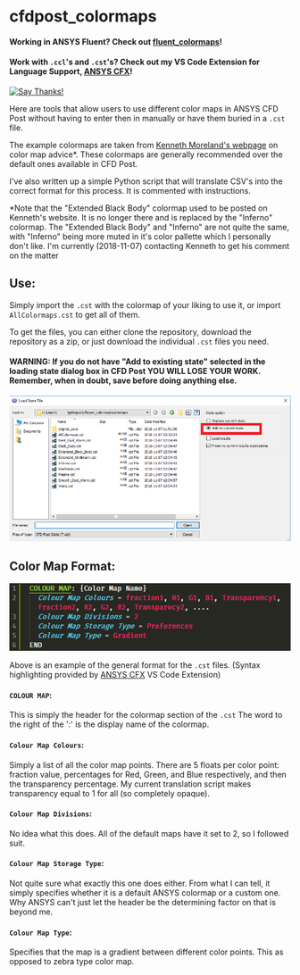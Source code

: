 # cfdpost_colormaps
#### Working in ANSYS Fluent? Check out [fluent_colormaps](https://github.com/u2berggeist/fluent_colormaps)!
#### Work with `.ccl`'s and `.cst`'s? Check out my VS Code Extension for Language Support, [ANSYS CFX](https://marketplace.visualstudio.com/items?itemName=u2berggeist.cfxlanguage)!
[![Say Thanks!](https://img.shields.io/badge/Say-Thanks&#33;-orange.svg?longCache=true&style=flat-square)](https://saythanks.io/to/u2berggeist)

Here are tools that allow users to use different color maps in ANSYS CFD Post without having to enter then in manually or have them buried in a `.cst` file.


The example colormaps are taken from [Kenneth Moreland's webpage](https://www.kennethmoreland.com/color-advice/) on color map advice*. These colormaps are generally recommended over the default ones available in CFD Post.

I've also written up a simple Python script that will translate CSV's into the correct format for this process. It is commented with instructions.

\*Note that the "Extended Black Body" colormap used to be posted on Kenneth's website. It is no longer there and is replaced by the "Inferno" colormap. The "Extended Black Body" and "Inferno" are not quite the same, with "Inferno" being more muted in it's color pallette which I personally don't like. I'm currently (2018-11-07) contacting Kenneth to get his comment on the matter

## Use:
Simply import the `.cst` with the colormap of your liking to use it, or import `AllColormaps.cst` to get all of them. 

To get the files, you can either clone the repository, download the repository as a zip, or just download the individual `.cst` files you need. 

#### WARNING: If you do not have "Add to existing state" selected in the loading state dialog box in CFD Post **YOU WILL LOSE YOUR WORK**. Remember, when in doubt, save before doing anything else.
![Load State Dialog Box](images/loadstatefiledialogbox.PNG)

## Color Map Format:

![Example Color Map](images/examplecolormap.PNG)

Above is an example of the general format for the `.cst` files. (Syntax highlighting provided by [ANSYS CFX](https://marketplace.visualstudio.com/items?itemName=u2berggeist.cfxlanguage) VS Code Extension)

#### `COLOUR MAP`:
This is simply the header for the colormap section of the `.cst` The word to the right of the ':' is the display name of the colormap.

#### `Colour Map Colours`:
Simply a list of all the color map points. There are 5 floats per color point: fraction value, percentages for Red, Green, and Blue respectively, and then the transparency percentage. My current translation script makes transparency equal to 1 for all (so completely opaque).

#### `Colour Map Divisions`:
No idea what this does. All of the default maps have it set to 2, so I followed suit.

#### `Colour Map Storage Type`:
Not quite sure what exactly this one does either. From what I can tell, it simply specifies whether it is a default ANSYS colormap or a custom one. Why ANSYS can't just let the header be the determining factor on that is beyond me.

#### `Colour Map Type`:
Specifies that the map is a gradient between different color points. This as opposed to zebra type color map.